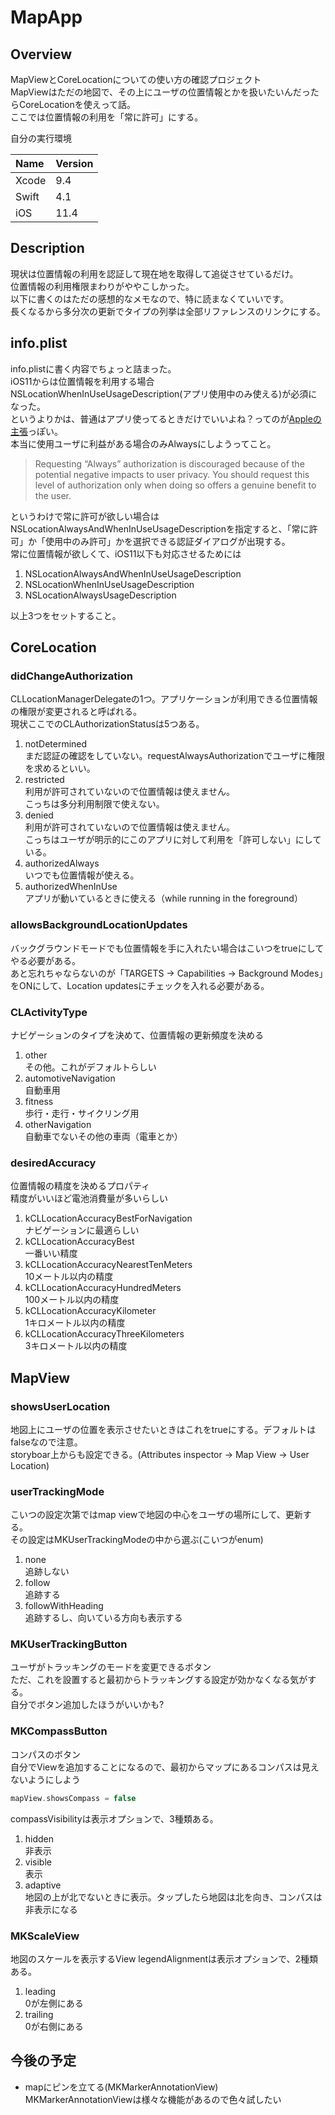 # MapApp

## Overview
MapViewとCoreLocationについての使い方の確認プロジェクト  
MapViewはただの地図で、その上にユーザの位置情報とかを扱いたいんだったらCoreLocationを使えって話。  
ここでは位置情報の利用を「常に許可」にする。  

自分の実行環境

|  Name  |  Version  |  
| :--- | :--- |  
|  Xcode  |  9.4  |  
|  Swift  |  4.1  |  
| iOS | 11.4 |  

## Description
現状は位置情報の利用を認証して現在地を取得して追従させているだけ。  
位置情報の利用権限まわりがややこしかった。  
以下に書くのはただの感想的なメモなので、特に読まなくていいです。  
長くなるから多分次の更新でタイプの列挙は全部リファレンスのリンクにする。  

## info.plist
info.plistに書く内容でちょっと詰まった。  
iOS11からは位置情報を利用する場合NSLocationWhenInUseUsageDescription(アプリ使用中のみ使える)が必須になった。    
というよりかは、普通はアプリ使ってるときだけでいいよね？ってのが[Appleの主張](https://developer.apple.com/documentation/corelocation/cllocationmanager/1620551-requestalwaysauthorization)っぽい。  
本当に使用ユーザに利益がある場合のみAlwaysにしようってこと。
>Requesting “Always” authorization is discouraged because of the potential negative impacts to user privacy. You should request this level of authorization only when doing so offers a genuine benefit to the user.  

というわけで常に許可が欲しい場合はNSLocationAlwaysAndWhenInUseUsageDescriptionを指定すると、「常に許可」か「使用中のみ許可」かを選択できる認証ダイアログが出現する。  
常に位置情報が欲しくて、iOS11以下も対応させるためには
1. NSLocationAlwaysAndWhenInUseUsageDescription
1. NSLocationWhenInUseUsageDescription
1. NSLocationAlwaysUsageDescription

以上3つをセットすること。  

## CoreLocation
### didChangeAuthorization
CLLocationManagerDelegateの1つ。アプリケーションが利用できる位置情報の権限が変更されると呼ばれる。  
現状ここでのCLAuthorizationStatusは5つある。
1. notDetermined  
まだ認証の確認をしていない。requestAlwaysAuthorizationでユーザに権限を求めるといい。
1. restricted  
利用が許可されていないので位置情報は使えません。  
こっちは多分利用制限で使えない。  
1. denied  
利用が許可されていないので位置情報は使えません。  
こっちはユーザが明示的にこのアプリに対して利用を「許可しない」にしている。  
1. authorizedAlways  
いつでも位置情報が使える。
1. authorizedWhenInUse  
アプリが動いているときに使える（while running in the foreground）

### allowsBackgroundLocationUpdates
バックグラウンドモードでも位置情報を手に入れたい場合はこいつをtrueにしてやる必要がある。  
あと忘れちゃならないのが「TARGETS -> Capabilities -> Background Modes」をONにして、Location updatesにチェックを入れる必要がある。

### CLActivityType
ナビゲーションのタイプを決めて、位置情報の更新頻度を決める

1. other  
その他。これがデフォルトらしい
1. automotiveNavigation  
自動車用
1. fitness  
歩行・走行・サイクリング用
1. otherNavigation  
自動車でないその他の車両（電車とか）


### desiredAccuracy
位置情報の精度を決めるプロパティ  
精度がいいほど電池消費量が多いらしい

1. kCLLocationAccuracyBestForNavigation  
ナビゲーションに最適らしい
1. kCLLocationAccuracyBest  
一番いい精度
1. kCLLocationAccuracyNearestTenMeters  
10メートル以内の精度
1. kCLLocationAccuracyHundredMeters  
100メートル以内の精度
1. kCLLocationAccuracyKilometer  
1キロメートル以内の精度
1. kCLLocationAccuracyThreeKilometers  
3キロメートル以内の精度


## MapView
### showsUserLocation
地図上にユーザの位置を表示させたいときはこれをtrueにする。デフォルトはfalseなので注意。  
storyboar上からも設定できる。(Attributes inspector -> Map View -> User Location)  

### userTrackingMode
こいつの設定次第ではmap viewで地図の中心をユーザの場所にして、更新する。  
その設定はMKUserTrackingModeの中から選ぶ(こいつがenum)
1. none  
追跡しない
1. follow  
追跡する
1. followWithHeading  
追跡するし、向いている方向も表示する

### MKUserTrackingButton
ユーザがトラッキングのモードを変更できるボタン   
ただ、これを設置すると最初からトラッキングする設定が効かなくなる気がする。  
自分でボタン追加したほうがいいかも?

### MKCompassButton
コンパスのボタン  
自分でViewを追加することになるので、最初からマップにあるコンパスは見えないようにしよう
```swift:ViewController.swift
mapView.showsCompass = false
```
compassVisibilityは表示オプションで、3種類ある。

1. hidden  
非表示
1. visible  
表示
1. adaptive  
地図の上が北でないときに表示。タップしたら地図は北を向き、コンパスは非表示になる

### MKScaleView
地図のスケールを表示するView
legendAlignmentは表示オプションで、2種類ある。

1. leading  
0が左側にある
1. trailing  
0が右側にある



## 今後の予定
- mapにピンを立てる(MKMarkerAnnotationView)   
MKMarkerAnnotationViewは様々な機能があるので色々試したい
